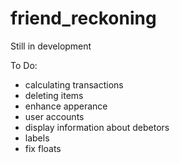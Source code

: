 # friend_reckoning

Still in development

To Do:

- calculating transactions
- deleting items
- enhance apperance
- user accounts
- display information about debetors
- labels
- fix floats
